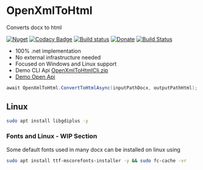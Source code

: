 # OpenXmlToHtml

Converts docx to html

[![Nuget](https://img.shields.io/nuget/v/OpenXmlToHtml.svg)](https://www.nuget.org/packages/OpenXmlToHtml/) [![Codacy Badge](https://app.codacy.com/project/badge/Grade/7ba69957e12f4348a25e14e7db124cd6)](https://www.codacy.com/gh/Codeuctivity/OpenXmlToHtml/dashboard?utm_source=github.com&utm_medium=referral&utm_content=Codeuctivity/OpenXmlToHtml&utm_campaign=Badge_Grade)
[![Build status](https://ci.appveyor.com/api/projects/status/q9ybcnv886vcrdf8/branch/main?svg=true)](https://ci.appveyor.com/project/stesee/openxmltohtml/branch/main) [![Donate](https://img.shields.io/static/v1?label=Paypal&message=Donate&color=informational)](https://www.paypal.com/donate?hosted_button_id=7M7UFMMRTS7UE) [![Build Status](https://codeuctivity.visualstudio.com/PdfAValidatorApi/_apis/build/status/Codeuctivity.OpenXmlToHtml?branchName=main)](https://codeuctivity.visualstudio.com/PdfAValidatorApi/_build/latest?definitionId=2&branchName=main)

- 100% .net implementation
- No external infrastructure needed
- Focused on Windows and Linux support
- Demo CLI Api [OpenXmlToHtmlCli.zip](https://github.com/Codeuctivity/OpenXmlToHtml/releases)
- [Demo Open Api](http://openxmlconverter.azurewebsites.net/index.html)

```c#
await OpenXmlToHtml.ConvertToHtmlAsync(inputPathDocx, outputPathHtml);
```

## Linux

```bash
sudo apt install libgdiplus -y 
```

### Fonts and Linux - WIP Section

Some default fonts used in many docx can be installed on linux using

```bash
sudo apt install ttf-mscorefonts-installer -y && sudo fc-cache -vr
```
